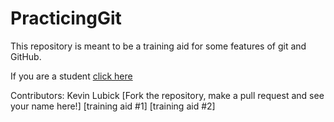 PracticingGit
=============

This repository is meant to be a training aid for some features of git and GitHub.


If you are a student [click here](https://github.com/kjlubick/PracticingGit/blob/master/Instructions_For_Students.md)



Contributors:
Kevin Lubick
[Fork the repository, make a pull request and see your name here!]
[training aid #1]
[training aid #2]